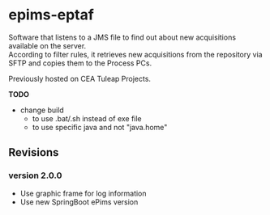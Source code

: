 # epims-eptaf
Software that listens to a JMS file to find out about new acquisitions available on the server.  
According to filter rules, it retrieves new acquisitions from the repository via SFTP and copies them to the Process PCs.  

Previously hosted on CEA Tuleap Projects.

**TODO**
* change build 
  * to use .bat/.sh instead of exe file
  * to use specific java and not "java.home"

## Revisions

### version 2.0.0

* Use graphic frame for log information
* Use new SpringBoot ePims version

